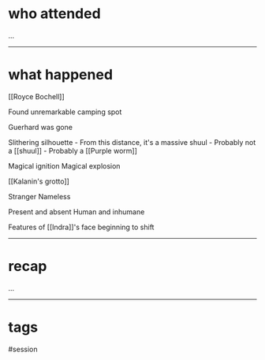 # who attended

...

---
# what happened

[[Royce Bochell]]

Found unremarkable camping spot

Guerhard was gone

Slithering silhouette
	- From this distance, it's a massive shuul
	- Probably not a [[shuul]]
	- Probably a [[Purple worm]] 

Magical ignition
Magical explosion

[[Kalanin's grotto]]

Stranger
Nameless

Present and absent
Human and inhumane

Features of [[Indra]]'s face beginning to shift

---
# recap

...

---
# tags

#session